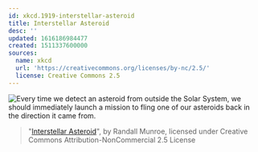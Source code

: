 ```yaml
---
id: xkcd.1919-interstellar-asteroid
title: Interstellar Asteroid
desc: ''
updated: 1616186984477
created: 1511337600000
sources:
  name: xkcd
  url: 'https://creativecommons.org/licenses/by-nc/2.5/'
  license: Creative Commons 2.5
---
```

![Every time we detect an asteroid from outside the Solar System, we should immediately launch a mission to fling one of our asteroids back in the direction it came from.](https://imgs.xkcd.com/comics/interstellar_asteroid.png)
> "[Interstellar Asteroid](https://xkcd.com/1919/)", by Randall Munroe, licensed under Creative Commons Attribution-NonCommercial 2.5 License
